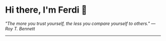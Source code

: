 <h1>Hi there, I'm Ferdi 👋</h1>

<p><em>
  "The more you trust yourself, the less you compare yourself to others." — Roy T. Bennett
</em></p>

---
